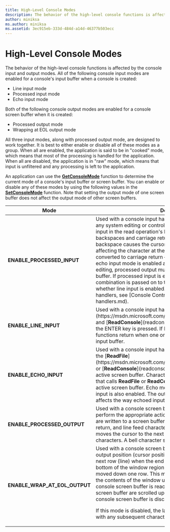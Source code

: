 ```yaml
---
title: High-Level Console Modes
description: The behavior of the high-level console functions is affected by the console input and output modes.
author: miniksa
ms.author: miniksa
ms.assetid: 3ec915eb-333d-484d-a14d-46377b503ecc
---
```


# High-Level Console Modes


The behavior of the high-level console functions is affected by the console input and output modes. All of the following console input modes are enabled for a console's input buffer when a console is created:

-   Line input mode
-   Processed input mode
-   Echo input mode

Both of the following console output modes are enabled for a console screen buffer when it is created:

-   Processed output mode
-   Wrapping at EOL output mode

All three input modes, along with processed output mode, are designed to work together. It is best to either enable or disable all of these modes as a group. When all are enabled, the application is said to be in "cooked" mode, which means that most of the processing is handled for the application. When all are disabled, the application is in "raw" mode, which means that input is unfiltered and any processing is left to the application.

An application can use the [**GetConsoleMode**](getconsolemode.md) function to determine the current mode of a console's input buffer or screen buffer. You can enable or disable any of these modes by using the following values in the [**SetConsoleMode**](setconsolemode.md) function. Note that setting the output mode of one screen buffer does not affect the output mode of other screen buffers.

<table>
<colgroup>
<col width="50%" />
<col width="50%" />
</colgroup>
<thead>
<tr class="header">
<th>Mode</th>
<th>Description</th>
</tr>
</thead>
<tbody>
<tr class="odd">
<td><strong>ENABLE_PROCESSED_INPUT</strong></td>
<td>Used with a console input handle to cause the system to process any system editing or control key input rather than returning it as input in the read operation's buffer. If line input is also enabled, backspaces and carriage returns are handled correctly. A backspace causes the cursor to move back one space without affecting the character at the cursor position. A carriage return is converted to carriage return – line feed character combination. If echo input mode is enabled and the output should reflect system editing, processed output must be enabled for the active screen buffer. If processed input is enabled, the CTRL+C key combination is passed on to the appropriate handler regardless of whether line input is enabled. For more information about control handlers, see [Console Control Handlers](console-control-handlers.md).</td>
</tr>
<tr class="even">
<td><strong>ENABLE_LINE_INPUT</strong></td>
<td>Used with a console input handle to cause the [<strong>ReadFile</strong>](https://msdn.microsoft.com/library/windows/desktop/aa365467) and [<strong>ReadConsole</strong>](readconsole.md) functions to return when the ENTER key is pressed. If line input mode is disabled, the functions return when one or more characters are available in the input buffer.</td>
</tr>
<tr class="odd">
<td><strong>ENABLE_ECHO_INPUT</strong></td>
<td>Used with a console input handle to cause keyboard input read by the [<strong>ReadFile</strong>](https://msdn.microsoft.com/library/windows/desktop/aa365467) or [<strong>ReadConsole</strong>](readconsole.md) function to be echoed to the active screen buffer. Characters are echoed only if the process that calls <strong>ReadFile</strong> or <strong>ReadConsole</strong> has an open handle to the active screen buffer. Echo mode cannot be enabled unless line input is also enabled. The output mode of the active screen buffer affects the way echoed input is displayed.</td>
</tr>
<tr class="even">
<td><strong>ENABLE_PROCESSED_OUTPUT</strong></td>
<td>Used with a console screen buffer handle to cause the system to perform the appropriate action for ANSI control characters that are written to a screen buffer. The backspace, tab, bell, carriage return, and line feed characters are processed. A tab character moves the cursor to the next tab stop, which occurs every eight characters. A bell character sounds a short tone.</td>
</tr>
<tr class="odd">
<td><strong>ENABLE_WRAP_AT_EOL_OUTPUT</strong></td>
<td>Used with a console screen buffer handle to cause the current output position (cursor position) to move to the first column in the next row (line) when the end of the current row is reached. If the bottom of the window region is reached, the window origin is moved down one row. This movement has the effect of scrolling the contents of the window up one row. If the bottom of the console screen buffer is reached, the contents of the console screen buffer are scrolled up one row, and the top row of the console screen buffer is discarded.
<p>If this mode is disabled, the last character in the row is overwritten with any subsequent characters.</p></td>
</tr>
<tr class="even">
</tr>
<tr class="odd">
</tr>
<tr class="even">
</tr>
</tbody>
</table>

 

 

 





